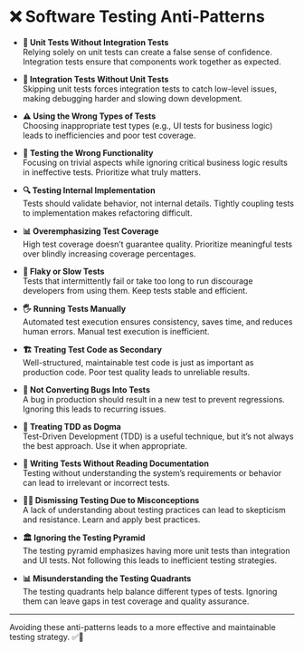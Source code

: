 # ❌ Software Testing Anti-Patterns

- **🚫 Unit Tests Without Integration Tests**  
  Relying solely on unit tests can create a false sense of confidence. Integration tests ensure that components work
  together as expected.

- **🔗 Integration Tests Without Unit Tests**  
  Skipping unit tests forces integration tests to catch low-level issues, making debugging harder and slowing down
  development.

- **⚠️ Using the Wrong Types of Tests**  
  Choosing inappropriate test types (e.g., UI tests for business logic) leads to inefficiencies and poor test coverage.

- **🎯 Testing the Wrong Functionality**  
  Focusing on trivial aspects while ignoring critical business logic results in ineffective tests. Prioritize what truly
  matters.

- **🔍 Testing Internal Implementation**  
  Tests should validate behavior, not internal details. Tightly coupling tests to implementation makes refactoring
  difficult.

- **📊 Overemphasizing Test Coverage**  
  High test coverage doesn’t guarantee quality. Prioritize meaningful tests over blindly increasing coverage
  percentages.

- **🐞 Flaky or Slow Tests**  
  Tests that intermittently fail or take too long to run discourage developers from using them. Keep tests stable and
  efficient.

- **🖐️ Running Tests Manually**  
  Automated test execution ensures consistency, saves time, and reduces human errors. Manual test execution is
  inefficient.

- **🏗️ Treating Test Code as Secondary**  
  Well-structured, maintainable test code is just as important as production code. Poor test quality leads to unreliable
  results.

- **🔄 Not Converting Bugs Into Tests**  
  A bug in production should result in a new test to prevent regressions. Ignoring this leads to recurring issues.

- **📜 Treating TDD as Dogma**  
  Test-Driven Development (TDD) is a useful technique, but it’s not always the best approach. Use it when appropriate.

- **📖 Writing Tests Without Reading Documentation**  
  Testing without understanding the system’s requirements or behavior can lead to irrelevant or incorrect tests.

- **🙅‍♂️ Dismissing Testing Due to Misconceptions**  
  A lack of understanding about testing practices can lead to skepticism and resistance. Learn and apply best practices.

- **🏛️ Ignoring the Testing Pyramid**  
  The testing pyramid emphasizes having more unit tests than integration and UI tests. Not following this leads to
  inefficient testing strategies.

- **📊 Misunderstanding the Testing Quadrants**  
  The testing quadrants help balance different types of tests. Ignoring them can leave gaps in test coverage and quality
  assurance.

---

Avoiding these anti-patterns leads to a more effective and maintainable testing strategy. ✅🚀  
